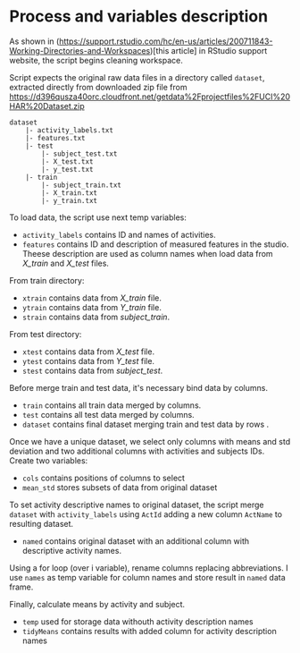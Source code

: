 # Process and variables description

As shown in (https://support.rstudio.com/hc/en-us/articles/200711843-Working-Directories-and-Workspaces)[this article] in RStudio support website, the script begins cleaning workspace.

Script expects the original raw data files in a directory called ```dataset```, extracted directly from downloaded zip file from https://d396qusza40orc.cloudfront.net/getdata%2Fprojectfiles%2FUCI%20HAR%20Dataset.zip

	dataset
		|- activity_labels.txt
		|- features.txt
		|- test
			|- subject_test.txt
			|- X_test.txt
			|- y_test.txt
		|- train
			|- subject_train.txt
			|- X_train.txt
			|- y_train.txt


To load data, the script use next temp variables:

* ```activity_labels``` contains ID and names of activities.
* ```features``` contains ID and description of measured features in the studio. Theese description are used as column names when load data from *X_train* and *X_test* files.

From train directory:

* ```xtrain``` contains data from *X_train* file.
* ```ytrain``` contains data from *Y_train* file.
* ```strain``` contains data from *subject_train*.

From test directory:

* ```xtest``` contains data from *X_test* file.
* ```ytest``` contains data from *Y_test* file.
* ```stest``` contains data from *subject_test*.

Before merge train and test data, it's necessary bind data by columns.

* ```train``` contains all train data merged by columns.
* ```test``` contains all test data merged by columns.
* ```dataset``` contains final dataset merging train and test data by rows .

Once we have a unique dataset, we select only columns with means and std deviation and two additional columns with activities and subjects IDs. Create two variables:

* ```cols``` contains positions of columns to select
* ```mean_std``` stores subsets of data from original dataset

To set activity descriptive names to original dataset, the script merge ```dataset``` with ```activity_labels``` using ```ActId``` adding a new column ```ActName``` to resulting dataset.

* ```named``` contains original dataset with an additional column with descriptive activity names.

Using a for loop (over i variable), rename columns replacing abbreviations. I use ```names``` as temp variable for column names and store result in ```named``` data frame.

Finally, calculate means by activity and subject.

* ```temp``` used for storage data withouth activity description names
* ```tidyMeans``` contains results with added column for activity description names
